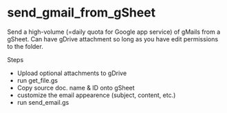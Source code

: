 # send_gmail_from_gSheet
Send a high-volume (=daily quota for Google app service) of gMails from a gSheet. Can have gDrive attachment so long as you have edit permissions to the folder.

Steps </br>
- Upload optional attachments to gDrive </br>
- run get_file.gs </br>
- Copy source doc. name & ID onto gSheet </br>
- customize the email appearence (subject, content, etc.) </br>
- run send_email.gs </br>
